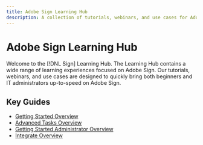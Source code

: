 ```yaml
---
title: Adobe Sign Learning Hub
description: A collection of tutorials, webinars, and use cases for Adobe Sign.
---
```


# Adobe Sign Learning Hub

Welcome to the [!DNL Sign] Learning Hub. The Learning Hub contains a wide range of learning experiences focused on Adobe Sign. Our tutorials, webinars, and use cases are designed to quickly bring both beginners and IT administrators up-to-speed on Adobe Sign.

## Key Guides

* [Getting Started Overview](beginner-users-overview.md)
* [Advanced Tasks Overview](advanced-users-overview.md)
* [Getting Started Administrator Overview](intro-admin-overview.md)
* [Integrate Overview](integrations-overview.md)

<!--
See other -learn tutorials landing pages to get ideas for additional content
-->
